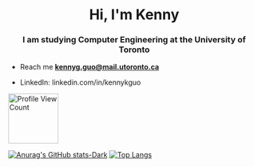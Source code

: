<h1 align="center">Hi, I'm Kenny</h1>
<h3 align="center">I am studying Computer Engineering at the University of Toronto</h3>

- Reach me **kennyg.guo@mail.utoronto.ca**

- LinkedIn: <a> linkedin.com/in/kennykguo </a>

<img src="https://komarev.com/ghpvc/?username=kennykguo&style=flat&color=blueviolet" alt="Profile View Count" width="100"/>

[![Anurag's GitHub stats-Dark](https://github-readme-stats.vercel.app/api?username=anuraghazra\&show_icons=true\&theme=dark#gh-dark-mode-only)](https://github.com/anuraghazra/github-readme-stats#responsive-card-theme#gh-dark-mode-only)
[![Top Langs](https://github-readme-stats.vercel.app/api/top-langs/?username=kennykguo)](https://github.com/kennykguo/github-readme-stats#responsive-card-theme#gh-dark-mode-only)
